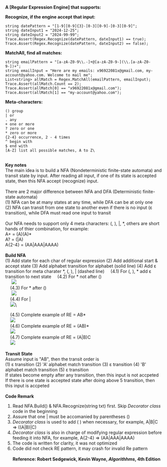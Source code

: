 
**A [Regular Expression Engine] that supports:**

**Recognize, if the engine accept that input:**

    string datePattern = "[1-9][0-9]{3}-[0-3][0-9]-[0-3][0-9]";
    string dateInput1 = "2024-12-25";
    string dateInput2 = "2024-99-99";
    Trace.Assert(Regex.Recognize(datePattern, dateInput1) == true);
    Trace.Assert(Regex.Recognize(datePattern, dateInput2) == false);

**MatchAll, find all matches:**

    string emailPattern = "[a-zA-Z0-9\\.-]+@[a-zA-Z0-9-](\\.[a-zA-Z0-9-])+";
    string emailInput = "Here are my emails: x96922081x@gmail.com, my-account@yahoo.com. Welcome to mail me";
    List<string> allMatch = Regex.MatchAll(emailPattern, emailInput);
    Trace.Assert(allMatch.Count == 2);
    Trace.Assert(allMatch[0] == "x96922081x@gmail.com");
    Trace.Assert(allMatch[1] == "my-account@yahoo.com");

**Meta-characters:**

    () group
    | or
    . any
    + one or more
    ? zero or one
    * zero or more
    {2-4} occurrence, 2 - 4 times
    ^ begin with
    $ end with
    [A-Z] list all possible matches, A to Z\
\
**Key notes**\
The main idea is to build a NFA (Nondeterministic finite-state automata) and transit state by input.  After reading all input, if one of its state is accepted state, then this NFA accept (recognize) input.\
\
There are 2 major difference between NFA and DFA (Deterministic finite-state automata)\
(1) NFA can be at many states at any time, while DFA can be at only one\
(2) NFA can transit from one state to another even if there is no input (ε transition), while DFA must read one input to transit\
\
Our NFA needs to support only 4 meta characters: (, ), |, *,  others are short hands of thier combination, for example:\
A+ = (A)(A)\*\
A? = (|A)\
A{2-4} = (AA|AAA|AAAA)\
\
**Build NFA**\
(1) Add state for each char of regular expression
(2) Add additional start & accept state
(3) Add alphabet transition for alphabet (solid line)
(4) Add ε transition for meta charater *, (, ), | (dashed line)
&nbsp;&nbsp;&nbsp;&nbsp;(4.1) For (, ), * add ε transition to next state
&nbsp;&nbsp;&nbsp;&nbsp;(4.2) For * not after ()\
&nbsp;&nbsp;&nbsp;&nbsp; ![](https://r96922081.github.io/regex/nfa2.png)\
&nbsp;&nbsp;&nbsp;&nbsp;(4.3) For * after ()\
&nbsp;&nbsp;&nbsp;&nbsp; ![](https://r96922081.github.io/regex/nfa3.png)\
&nbsp;&nbsp;&nbsp;&nbsp;(4.4) For | \
&nbsp;&nbsp;&nbsp;&nbsp;![](https://r96922081.github.io/regex/nfa4.png)\

&nbsp;&nbsp;&nbsp;&nbsp;(4.5) Complete example of RE = AB*\
&nbsp;&nbsp;&nbsp;&nbsp;![](https://r96922081.github.io/regex/nfa1.png)\
&nbsp;&nbsp;&nbsp;&nbsp;(4.6) Complete example of RE = (AB)*\
&nbsp;&nbsp;&nbsp;&nbsp;![](https://r96922081.github.io/regex/nfa5.png)\
&nbsp;&nbsp;&nbsp;&nbsp;(4.7) Complete example of RE = (A|B)C\
&nbsp;&nbsp;&nbsp;&nbsp;![](https://r96922081.github.io/regex/nfa6.png)\
\
**Transit State**\
Assume input is "AB", then the transit order is \
(1) ε transition (2) 'A' alphabet match transition (3) ε transition (4) 'B' alphabet match transition (5) ε transition\
If states become empty after any transition, then this input is not accpeted \
If there is one state is accepted state after doing above 5 transition, then this input is accpeted \
\
**Code Remark**
1. Read NFA.Build() & NFA.Recognize(string txt) first.  Skip *Decorator class* code in the beginning
2. Assure that one | must be accomanied by parentheses ()
3. *Decorator class* is used to add ( ) when necessary, for example, A|B|C => ((A|B)|C)
4. *Decorator class* is also in charge of modifying regular expression before feeding it into NFA, for example, A{2-4} => (AA|AAA|AAAA)
5. The code is written for clarity, it was not optimized
6. Code did not check RE pattern, it may crash for invalid Re pattern\
\
**Reference: Robert Sedgewick, Kevin Wayne, *Algorithhms*, 4th Edition**
